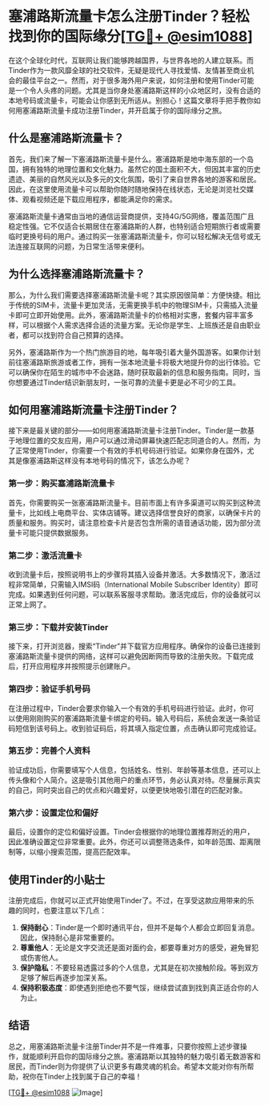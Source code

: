 # 塞浦路斯流量卡怎么注册Tinder？轻松找到你的国际缘分[[TG💪+ @esim1088](https://t.me/s/esim1088)]

在这个全球化时代，互联网让我们能够跨越国界，与世界各地的人建立联系。而Tinder作为一款风靡全球的社交软件，无疑是现代人寻找爱情、友情甚至商业机会的最佳平台之一。然而，对于很多海外用户来说，如何注册和使用Tinder可能是一个令人头疼的问题。尤其是当你身处塞浦路斯这样的小众地区时，没有合适的本地号码或流量卡，可能会让你感到无所适从。别担心！这篇文章将手把手教你如何用塞浦路斯流量卡成功注册Tinder，并开启属于你的国际缘分之旅。

## 什么是塞浦路斯流量卡？

首先，我们来了解一下塞浦路斯流量卡是什么。塞浦路斯是地中海东部的一个岛国，拥有独特的地理位置和文化魅力。虽然它的国土面积不大，但因其丰富的历史遗迹、美丽的自然风光以及多元的文化氛围，吸引了来自世界各地的游客和居民。因此，在这里使用流量卡可以帮助你随时随地保持在线状态，无论是浏览社交媒体、观看视频还是下载应用程序，都能满足你的需求。

塞浦路斯流量卡通常由当地的通信运营商提供，支持4G/5G网络，覆盖范围广且稳定性强。它不仅适合长期居住在塞浦路斯的人群，也特别适合短期旅行者或需要临时更换号码的用户。通过购买一张塞浦路斯流量卡，你可以轻松解决无信号或无法连接互联网的问题，为日常生活带来便利。

## 为什么选择塞浦路斯流量卡？

那么，为什么我们需要选择塞浦路斯流量卡呢？其实原因很简单：方便快捷。相比于传统的SIM卡，流量卡更加灵活，无需更换手机中的物理SIM卡，只需插入流量卡即可立即开始使用。此外，塞浦路斯流量卡的价格相对实惠，套餐内容丰富多样，可以根据个人需求选择合适的流量方案。无论你是学生、上班族还是自由职业者，都可以找到符合自己预算的选择。

另外，塞浦路斯作为一个热门旅游目的地，每年吸引着大量外国游客。如果你计划前往塞浦路斯旅游或者工作，拥有一张本地流量卡将极大地提升你的出行体验。它可以确保你在陌生的城市中不会迷路，随时获取最新的信息和服务指南。同时，当你想要通过Tinder结识新朋友时，一张可靠的流量卡更是必不可少的工具。

## 如何用塞浦路斯流量卡注册Tinder？

接下来是最关键的部分——如何用塞浦路斯流量卡注册Tinder。Tinder是一款基于地理位置的交友应用，用户可以通过滑动屏幕快速匹配志同道合的人。然而，为了正常使用Tinder，你需要一个有效的手机号码进行验证。如果你身在国外，尤其是像塞浦路斯这样没有本地号码的情况下，该怎么办呢？

### 第一步：购买塞浦路斯流量卡

首先，你需要购买一张塞浦路斯流量卡。目前市面上有许多渠道可以购买到这种流量卡，比如线上电商平台、实体店铺等。建议选择信誉良好的商家，以确保卡片的质量和服务。购买时，请注意检查卡片是否包含所需的语音通话功能，因为部分流量卡可能只提供数据服务。

### 第二步：激活流量卡

收到流量卡后，按照说明书上的步骤将其插入设备并激活。大多数情况下，激活过程非常简单，只需输入IMSI码（International Mobile Subscriber Identity）即可完成。如果遇到任何问题，可以联系客服寻求帮助。激活完成后，你的设备就可以正常上网了。

### 第三步：下载并安装Tinder

接下来，打开浏览器，搜索“Tinder”并下载官方应用程序。确保你的设备已连接到塞浦路斯流量卡提供的网络，这样可以避免因断网而导致的注册失败。下载完成后，打开应用程序并按照提示创建账户。

### 第四步：验证手机号码

在注册过程中，Tinder会要求你输入一个有效的手机号码进行验证。此时，你可以使用刚刚购买的塞浦路斯流量卡绑定的号码。输入号码后，系统会发送一条验证码短信到该号码上。收到验证码后，将其填入指定位置，点击确认即可完成验证。

### 第五步：完善个人资料

验证成功后，你需要填写个人信息，包括姓名、性别、年龄等基本信息，还可以上传头像和个人简介。这是吸引其他用户的重点环节，务必认真对待。尽量展示真实的自己，同时突出自己的优点和兴趣爱好，以便更快地吸引潜在的匹配对象。

### 第六步：设置定位和偏好

最后，设置你的定位和偏好设置。Tinder会根据你的地理位置推荐附近的用户，因此准确设置定位非常重要。此外，你还可以调整筛选条件，如年龄范围、距离限制等，以缩小搜索范围，提高匹配效率。

## 使用Tinder的小贴士

注册完成后，你就可以正式开始使用Tinder了。不过，在享受这款应用带来的乐趣的同时，也要注意以下几点：

1. **保持耐心**：Tinder是一个即时通讯平台，但并不是每个人都会立即回复消息。因此，保持耐心是非常重要的。
2. **尊重他人**：无论是文字交流还是面对面约会，都要尊重对方的感受，避免冒犯或伤害他人。
3. **保护隐私**：不要轻易透露过多的个人信息，尤其是在初次接触阶段。等到双方足够了解后再逐步加深关系。
4. **保持积极态度**：即使遇到拒绝也不要气馁，继续尝试直到找到真正适合你的人为止。

## 结语

总之，用塞浦路斯流量卡注册Tinder并不是一件难事，只要你按照上述步骤操作，就能顺利开启你的国际缘分之旅。塞浦路斯以其独特的魅力吸引着无数游客和居民，而Tinder则为你提供了认识更多有趣灵魂的机会。希望本文能对你有所帮助，祝你在Tinder上找到属于自己的幸福！

[[TG💪+ @esim1088](https://t.me/s/esim1088) ![Image](https://i.postimg.cc/4NQfJmqS/Snipaste-2025-05-13-00-14-12.png)]